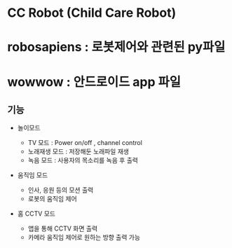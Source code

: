 # CC Robot (Child Care Robot)



# robosapiens : 로봇제어와 관련된 py파일
# wowwow : 안드로이드 app 파일

## 기능  

- 놀이모드
    - TV 모드 : Power on/off , channel control
    - 노래재생 모드 : 저장해둔 노래파일 재생
    - 녹음 모드 : 사용자의 목소리를 녹음 후 출력 

- 움직임 모드
    - 인사, 응원 등의 모션 출력
    - 로봇의 움직임 제어

- 홈 CCTV 모드
    - 앱을 통해 CCTV 화면 출력
    - 카메라 움직임 제어로 원하는 방향 출력 가능
